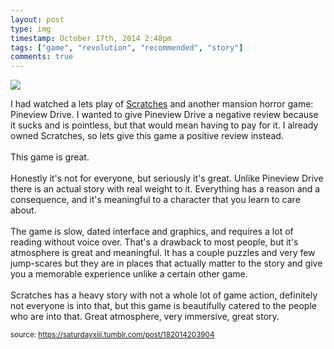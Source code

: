 ```yaml
---
layout: post
type: img
timestamp: October 17th, 2014 2:48pm
tags: ["game", "revolution", "recommended", "story"]
comments: true
---
```

<img src="https://saturdayxiii.github.io/media/182014203904.jpg"/>

I had watched a lets play of <a href="https://store.steampowered.com/app/46460/Scratches__Directors_Cut/" target="_blank">Scratches</a> and another mansion horror game: Pineview Drive. I wanted to give Pineview Drive a negative review because it sucks and is pointless, but that would mean having to pay for it. I already owned Scratches, so lets give this game a positive review instead.<br/><br/>This game is great.<br/><br/>Honestly it's not for everyone, but seriously it's great. Unlike Pineview Drive there is an actual story with real weight to it. Everything has a reason and a consequence, and it's meaningful to a character that you learn to care about.<br/><br/>The game is slow, dated interface and graphics, and requires a lot of reading without voice over. That's a drawback to most people, but it's atmosphere is great and meaningful. It has a couple puzzles and very few jump-scares but they are in places that actually matter to the story and give you a memorable experience unlike a certain other game.<br/><br/>Scratches has a heavy story with not a whole lot of game action, definitely not everyone is into that, but this game is beautifully catered to the people who are into that. Great atmosphere, very immersive, great story.<br/>
 
  
<small>source: https://saturdayxiii.tumblr.com/post/182014203904</small>